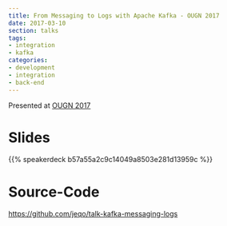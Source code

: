 ```yaml
---
title: From Messaging to Logs with Apache Kafka - OUGN 2017
date: 2017-03-10
section: talks
tags:
- integration
- kafka
categories:
- development
- integration
- back-end
---
```


Presented at [OUGN 2017](http://ougn.no/varseminar-2017/)

<!--more-->

# Slides

{{% speakerdeck b57a55a2c9c14049a8503e281d13959c %}}

# Source-Code

https://github.com/jeqo/talk-kafka-messaging-logs
